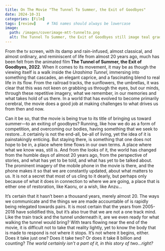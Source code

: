 ```yaml
---
title: On The Movie "The Tunnel To Summer, the Exit of Goodbyes"
date: 2024-10-31
categories: [Film]
tags: [review]     # TAG names should always be lowercase
image:
  path: /images/coverimage-mtt-tunnelto.png
  alt: The Tunnel To Summer, the Exit of Goodbyes still image teal gradient
---
```


From the tv screen, with its damp and rain-infused, almost classical, and almost ordinary, and reminiscent of life from almost 20 years ago, much has been felt from the animated film **The Tunnel of Summer, the Exit of Goodbyes, 2022**. When it comes to its movement, it may be as though the viewing itself is a walk inside the *Urashima Tunnel*, immersing into something that cascades, an elegant caprice, and a fascinating blend to real life in its flow. From the railroad tracks, the sunflowers, the umbrellas, it was clear that this was not keen on grabbing us through the eyes, but our minds, through these repetitive imagery, what we remember, in our memories and what takes hold of us there. In a world that has evolved to become primarily cerebral, the movie does a good job at making challenges to what drives us from then and now.

Can it be so, that the movie is being true to its title of bringing us toward summer—to an exiting of goodbyes? Running, like how we do as a form of competition, and overcoming our bodies, having something that we seek to restore…it certainly is not the end-all, be-all of living, yet the idea of it is painstakingly enticing. But staying there, is something that one does not hope to be in, a place where time flows in our own terms. A place where what we know was, still is. And from the looks of it, the world has changed from the humble days of almost 20 years ago, from the perspective of stories, and what has yet to be told, and what has yet to be talked about. The prominent imagery of the mobile phone in the movie is there, and the phone makes it so that we are constantly updated, about what matters to us. It is not a secret that most of us cling to it dearly, but perhaps only because of what it does in connection to where we are going, a place that is either one of restoration, like Kaoru, or a wish, like Anzu…

It’s certain that it hasn’t been a thousand years, merely almost 20. The ways we communicate and the things we are made accountable of is rapidly being relegated towards pairs. It is most certain that the years from 2005-2018 have solidified this, but it’s also true that we are not a one track mind. Like the train track and the tunnel underneath it, are we even ready for what walking the tunnel would bring? With tears flowing near the end of the movie, it is difficult not to take that reality lightly, yet to know the body that is made to respond is not where it stops. It’s not where it begins, either. Does it take just one? Does it take two? Or does it take 8 billion and counting? *The world certainly isn’t a part of it, in this story of two…right?*